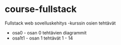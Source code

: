 # course-fullstack
Fullstack web sovelluskehitys -kurssin osien tehtävät
* osa0 - osan 0 tehtävien diagrammit
* osa1t1 - osan 1 tehtävät 1 - 14
